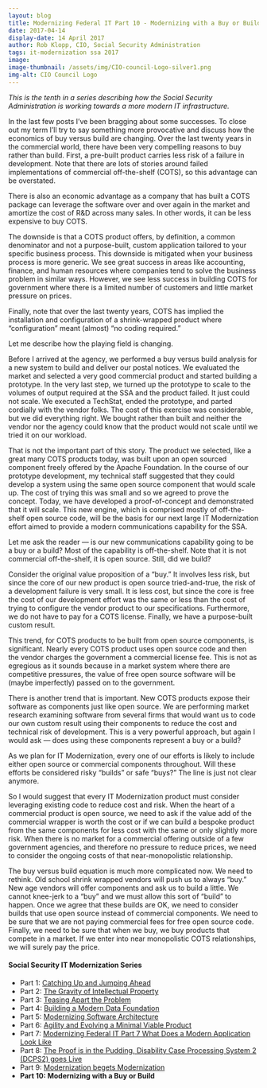 ```yaml
---
layout: blog
title: Modernizing Federal IT Part 10 - Modernizing with a Buy or Build
date: 2017-04-14
display-date: 14 April 2017
author: Rob Klopp, CIO, Social Security Administration
tags: it-modernization ssa 2017
image:
image-thumbnail: /assets/img/CIO-council-Logo-silver1.png
img-alt: CIO Council Logo
---
```

_This is the tenth in a series describing how the Social Security Administration is working towards a more modern IT infrastructure._

In the last few posts I’ve been bragging about some successes. To close out my term I’ll try to say something more provocative and discuss how the economics of buy versus build are changing.  Over the last twenty years in the commercial world, there have been very compelling reasons to buy rather than build. First, a pre-built product carries less risk of a failure in development. Note that there are lots of stories around failed implementations of commercial off-the-shelf (COTS), so this advantage can be overstated.

There is also an economic advantage as a company that has built a COTS package can leverage the software over and over again in the market and amortize the cost of R&D across many sales. In other words, it can be less expensive to buy COTS.

The downside is that a COTS product offers, by definition, a common denominator and not a purpose-built, custom application tailored to your specific business process. This downside is mitigated when your business process is more generic. We see great success in areas like accounting, finance, and human resources where companies tend to solve the business problem in similar ways. However, we see less success in building COTS for government where there is a limited number of customers and little market pressure on prices.

Finally, note that over the last twenty years, COTS has implied the installation and configuration of a shrink-wrapped product where “configuration” meant (almost) “no coding required.”

Let me describe how the playing field is changing.

Before I arrived at the agency, we performed a buy versus build analysis for a new system to build and deliver our postal notices. We evaluated the market and selected a very good commercial product and started building a prototype. In the very last step, we turned up the prototype to scale to the volumes of output required at the SSA and the product failed. It just could not scale. We executed a TechStat, ended the prototype, and parted cordially with the vendor folks. The cost of this exercise was considerable, but we did everything right. We bought rather than built and neither the vendor nor the agency could know that the product would not scale until we tried it on our workload.

That is not the important part of this story. The product we selected, like a great many COTS products today, was built upon an open sourced component freely offered by the Apache Foundation. In the course of our prototype development, my technical staff suggested that they could develop a system using the same open source component that would scale up. The cost of trying this was small and so we agreed to prove the concept. Today, we have developed a proof-of-concept and demonstrated that it will scale. This new engine, which is comprised mostly of off-the-shelf open source code, will be the basis for our next large IT Modernization effort aimed to provide a modern communications capability for the SSA.

Let me ask the reader — is our new communications capability going to be a buy or a build? Most of the capability is off-the-shelf. Note that it is not commercial off-the-shelf, it is open source. Still, did we build?

Consider the original value proposition of a “buy.” It involves less risk, but since the core of our new product is open source tried-and-true, the risk of a development failure is very small. It is less cost, but since the core is free the cost of our development effort was the same or less than the cost of trying to configure the vendor product to our specifications. Furthermore, we do not have to pay for a COTS license. Finally, we have a purpose-built custom result.

This trend, for COTS products to be built from open source components, is significant. Nearly every COTS product uses open source code and then the vendor charges the government a commercial license fee. This is not as egregious as it sounds because in a market system where there are competitive pressures, the value of free open source software will be (maybe imperfectly) passed on to the government.

There is another trend that is important. New COTS products expose their software as components just like open source. We are performing market research examining software from several firms that would want us to code our own custom result using their components to reduce the cost and technical risk of development. This is a very powerful approach, but again I would ask — does using these components represent a buy or a build?

As we plan for IT Modernization, every one of our efforts is likely to include either open source or commercial components throughout. Will these efforts be considered risky “builds” or safe “buys?” The line is just not clear anymore.

So I would suggest that every IT Modernization product must consider leveraging existing code to reduce cost and risk. When the heart of a commercial product is open source, we need to ask if the value add of the commercial wrapper is worth the cost or if we can build a bespoke product from the same components for less cost with the same or only slightly more risk. When there is no market for a commercial offering outside of a few government agencies, and therefore no pressure to reduce prices, we need to consider the ongoing costs of that near-monopolistic relationship.

The buy versus build equation is much more complicated now. We need to rethink. Old school shrink wrapped vendors will push us to always “buy.” New age vendors will offer components and ask us to build a little. We cannot knee-jerk to a “buy” and we must allow this sort of “build” to happen. Once we agree that these builds are OK, we need to consider builds that use open source instead of commercial components. We need to be sure that we are not paying commercial fees for free open source code. Finally, we need to be sure that when we buy, we buy products that compete in a market. If we enter into near monopolistic COTS relationships, we will surely pay the price.

#### Social Security IT Modernization Series
* Part 1: [Catching Up and Jumping Ahead]({{site.baseurl}}/2015/12/10/ssa-modernization-1.html)
* Part 2: [The Gravity of Intellectual Property]({{site.baseurl}}/2016/01/19/ssa-modernization-2.html)
* Part 3: [Teasing Apart the Problem]({{site.baseurl}}/2016/03/07/ssa-modernization-3.html)
* Part 4: [Building a Modern Data Foundation]({{site.baseurl}}/2016/03/21/ssa-modernization-4.html)
* Part 5: [Modernizing Software Architecture]({{site.baseurl}}/2016/05/23/ssa-modernization-5.html)
* Part 6: [Agility and Evolving a Minimal Viable Product]({{site.baseurl}}/2016/11/07/ssa-modernization-6.html)
* Part 7: [Modernizing Federal IT Part 7 What Does a Modern Application Look Like]({{site.baseurl}}/2016/11/22/ssa-modernization-7.html)
* Part 8: [The Proof is in the Pudding, Disability Case Processing System 2 (DCPS2) goes Live]({{site.baseurl}}/2017/01/09/ssa-modernization-8.html)
* Part 9: [Modernization begets Modernization]({{site.baseurl}}/2017/03/27/ssa-modernization-9.html)
* **Part 10: Modernizing with a Buy or Build**
